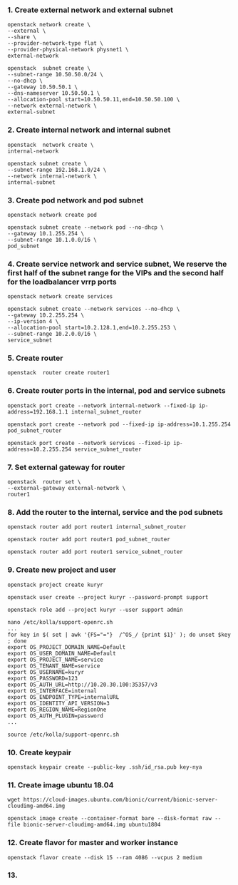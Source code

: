 ### 1. Create external network and external subnet 
```
openstack network create \
--external \
--share \
--provider-network-type flat \
--provider-physical-network physnet1 \
external-network

openstack  subnet create \
--subnet-range 10.50.50.0/24 \
--no-dhcp \
--gateway 10.50.50.1 \
--dns-nameserver 10.50.50.1 \
--allocation-pool start=10.50.50.11,end=10.50.50.100 \
--network external-network \
external-subnet
```
### 2. Create internal network and internal subnet 
```
openstack  network create \
internal-network

openstack subnet create \
--subnet-range 192.168.1.0/24 \
--network internal-network \
internal-subnet
```
### 3. Create pod network and pod subnet
```
openstack network create pod

openstack subnet create --network pod --no-dhcp \
--gateway 10.1.255.254 \
--subnet-range 10.1.0.0/16 \
pod_subnet
```
### 4. Create service network and service subnet, We reserve the first half of the subnet range for the VIPs and the second half for the loadbalancer vrrp ports
```
openstack network create services

openstack subnet create --network services --no-dhcp \
--gateway 10.2.255.254 \
--ip-version 4 \
--allocation-pool start=10.2.128.1,end=10.2.255.253 \
--subnet-range 10.2.0.0/16 \
service_subnet
```
### 5. Create router
```
openstack  router create router1
```
### 6. Create router ports in the internal, pod and service subnets
```
openstack port create --network internal-network --fixed-ip ip-address=192.168.1.1 internal_subnet_router

openstack port create --network pod --fixed-ip ip-address=10.1.255.254 pod_subnet_router

openstack port create --network services --fixed-ip ip-address=10.2.255.254 service_subnet_router
```
### 7. Set external gateway for router
```
openstack  router set \
--external-gateway external-network \
router1
```
### 8. Add the router to the internal, service and the pod subnets
```
openstack router add port router1 internal_subnet_router

openstack router add port router1 pod_subnet_router

openstack router add port router1 service_subnet_router
```
### 9. Create new project and user 
```
openstack project create kuryr

openstack user create --project kuryr --password-prompt support

openstack role add --project kuryr --user support admin

nano /etc/kolla/support-openrc.sh
...
for key in $( set | awk '{FS="="}  /^OS_/ {print $1}' ); do unset $key ; done
export OS_PROJECT_DOMAIN_NAME=Default
export OS_USER_DOMAIN_NAME=Default
export OS_PROJECT_NAME=service
export OS_TENANT_NAME=service
export OS_USERNAME=kuryr
export OS_PASSWORD=123
export OS_AUTH_URL=http://10.20.30.100:35357/v3
export OS_INTERFACE=internal
export OS_ENDPOINT_TYPE=internalURL
export OS_IDENTITY_API_VERSION=3
export OS_REGION_NAME=RegionOne
export OS_AUTH_PLUGIN=password
...

source /etc/kolla/support-openrc.sh
```
### 10. Create keypair 
```
openstack keypair create --public-key .ssh/id_rsa.pub key-nya
```
### 11. Create image ubuntu 18.04
```
wget https://cloud-images.ubuntu.com/bionic/current/bionic-server-cloudimg-amd64.img

openstack image create --container-format bare --disk-format raw --file bionic-server-cloudimg-amd64.img ubuntu1804
```
### 12. Create flavor for master and worker instance
```
openstack flavor create --disk 15 --ram 4086 --vcpus 2 medium
```
### 13. 



